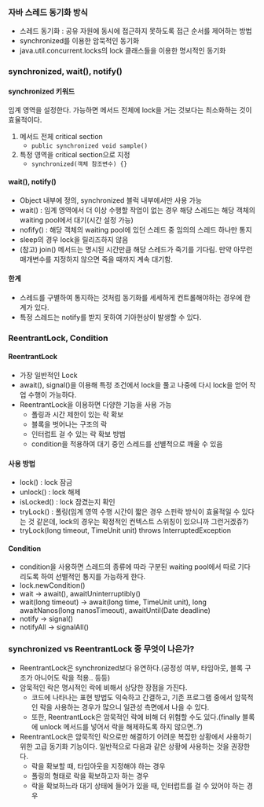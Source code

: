 ### 자바 스레드 동기화 방식

- 스레드 동기화 : 공유 자원에 동시에 접근하지 못하도록 접근 순서를 제어하는 방법
- synchronized를 이용한 암묵적인 동기화
- java.util.concurrent.locks의 lock 클래스들을 이용한 명시적인 동기화

### synchronized, wait(), notify()

#### synchronized 키워드

임계 영역을 설정한다. 가능하면 메서드 전체에 lock을 거는 것보다는 최소화하는 것이 효율적이다.

1. 메서드 전체 critical section
    - `public synchronized void sample()`
2. 특정 영역을 critical section으로 지정
    - `synchronized(객체 참조변수) {}`

#### wait(), notify()

- Object 내부에 정의, synchronized 블럭 내부에서만 사용 가능
- wait() : 임계 영역에서 더 이상 수행할 작업이 없는 경우 해당 스레드는 해당 객체의 waiting pool에서 대기(시간 설정 가능)
- nofify() : 해당 객체의 waiting pool에 있던 스레드 중 임의의 스레드 하나만 통지
- sleep의 경우 lock을 릴리즈하지 않음
- (참고)  join() 메서드는 명시된 시간만큼 해당 스레드가 죽기를 기다림. 만약 아무런 매개변수를 지정하지 않으면 죽을 때까지 계속 대기함.

#### 한계

- 스레드를 구별하여 통지하는 것처럼 동기화를 세세하게 컨트롤해야하는 경우에 한계가 있다.
- 특정 스레드는 notify를 받지 못하여 기아현상이 발생할 수 있다.

### ReentrantLock, Condition

#### ReentrantLock

- 가장 일반적인 Lock
- await(), signal()을 이용해 특정 조건에서 lock을 풀고 나중에 다시 lock을 얻어 작업 수행이 가능하다.
- ReentrantLock을 이용하면 다양한 기능을 사용 가능
    - 폴링과 시간 제한이 있는 락 확보
    - 블록을 벗어나는 구조의 락
    - 인터럽트 걸 수 있는 락 확보 방법
    - condition을 적용하여 대기 중인 스레드를 선별적으로 깨울 수 있음

#### 사용 방법

- lock() : lock 잠금
- unlock() : lock 해제
- isLocked() : lock 잠겼는지 확인
- tryLock() : 폴링(임계 영역 수행 시간이 짧은 경우 스핀락 방식이 효율적일 수 있다는 것 같은데, lock의 경우는 확정적인 컨텍스트 스위칭이 있으니까 그런거겠쥬?)
- tryLock(long timeout, TimeUnit unit) throws InterruptedException

#### Condition

- condition을 사용하면 스레드의 종류에 따라 구분된 waiting pool에서 따로 기다리도록 하여 선별적인 통지를 가능하게 한다.
- lock.newCondition()
- wait -> await(), awaitUninterruptibly()
- wait(long timeout) -> await(long time, TimeUnit unit), long awaitNanos(long nanosTimeout), awaitUntil(Date deadline)
- notify -> signal()
- notifyAll -> signalAll()

### synchronized vs ReentrantLock 중 무엇이 나은가?

- ReentrantLock은 synchronized보다 유연하다.(공정성 여부, 타임아웃, 블록 구조가 아니어도 락을 적용.. 등등)
- 암묵적인 락은 명시적인 락에 비해서 상당한 장점을 가진다.
    - 코드에 나타나는 표현 방법도 익숙하고 간결하고, 기존 프로그램 중에서 암묵적인 락을 사용하는 경우가 많으니 일관성 측면에서 나을 수 있다.
    - 또한, ReentrantLock은 암묵적인 락에 비해 더 위험할 수도 있다.(finally 블록에 unlock 메서드를 넣어서 락을 해제하도록 하지 않으면..?)
- ReentrantLock은 암묵적인 락으로만 해결하기 어려운 복잡한 상황에서 사용하기 위한 고급 동기화 기능이다. 일반적으로 다음과 같은 상황에 사용하는 것을 권장한다.
    - 락을 확보할 때, 타임아웃을 지정해야 하는 경우
    - 폴링의 형태로 락을 확보하고자 하는 경우
    - 락을 확보하느라 대기 상태에 들어가 있을 때, 인터럽트를 걸 수 있어야 하는 경우

